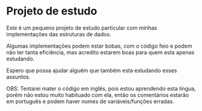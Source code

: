 # Projeto de estudo

Este é um pequeno projeto de estudo particular com minhas implementações das estruturas de dados.

Algumas implementações podem estar bobas, com o código feio e podem não ter tanta eficiência, mas acredito estarem boas para quem esta apenas estudando.

Espero que possa ajudar alguém que também esta estudando esses assuntos.

OBS: Tentarei mater o código em inglês, pois estou aprendendo esta língua, porém não estou muito habituado com ela, então os comentários estarão em português e podem haver nomes de variáveis/funções erradas.